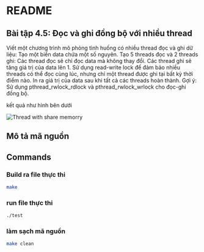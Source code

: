 # README


## Bài tập 4.5: Đọc và ghi đồng bộ với nhiều thread
Viết một chương trình mô phỏng tình huống có nhiều thread đọc và ghi dữ liệu:
Tạo một biến data chứa một số nguyên.
Tạo 5 threads đọc và 2 threads ghi:
Các thread đọc sẽ chỉ đọc data mà không thay đổi.
Các thread ghi sẽ tăng giá trị của data lên 1.
Sử dụng read-write lock để đảm bảo nhiều threads có thể đọc cùng lúc, nhưng chỉ một thread được ghi tại bất kỳ thời điểm nào.
In ra giá trị của data sau khi tất cả các threads hoàn thành.
Gợi ý: Sử dụng pthread_rwlock_rdlock và pthread_rwlock_wrlock cho đọc-ghi đồng bộ.

kết quả như hình bên dưới

![Thread with share memorry](https://github.com/user-attachments/assets/e9d229ea-f08e-4995-9d22-1149c5c87b3d)


## Mô tả mã nguồn
## Commands

### Build ra file thực thi
```bash
make
```
 
### run file thực thi 
```bash
./test
```

### làm sạch mã nguồn
```bash
make clean
```
